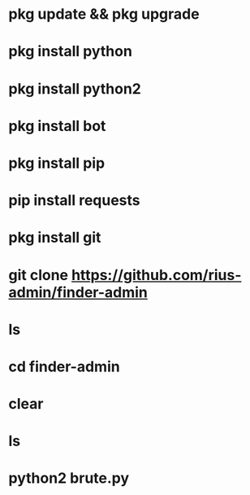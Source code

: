 # pkg update && pkg upgrade
# pkg install python
# pkg install python2
# pkg install bot
# pkg install pip
# pip install requests
# pkg install git
# git clone https://github.com/rius-admin/finder-admin
# ls
# cd finder-admin
# clear
# ls
# python2 brute.py
